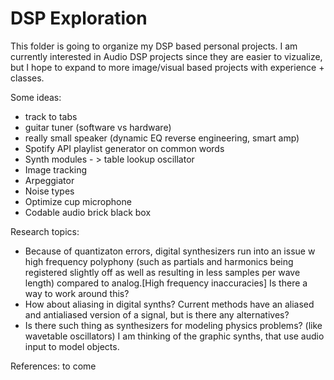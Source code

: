 # DSP Exploration

This folder is going to organize my DSP based personal projects. I am currently interested in Audio DSP projects since they are easier to vizualize, but I hope to expand to more image/visual based projects with experience + classes.

Some ideas: 
* track to tabs 
* guitar tuner (software vs hardware)
* really small speaker (dynamic EQ reverse engineering, smart amp)
* Spotify API playlist generator on common words
* Synth modules - > table lookup oscillator 
* Image tracking
* Arpeggiator
* Noise types
* Optimize cup microphone
* Codable audio brick black box

Research topics:
* Because of quantizaton errors, digital synthesizers run into an issue w high frequency polyphony (such as partials and harmonics being registered slightly off as well as resulting in less samples per wave length) compared to analog.[High frequency inaccuracies] Is there a way to work around this? 
* How about aliasing in digital synths? Current methods have an aliased and antialiased version of a signal, but is there any alternatives?
* Is there such thing as synthesizers for modeling physics problems? (like wavetable oscillators) I am thinking of the graphic synths, that use audio input to model objects.

References: to come
